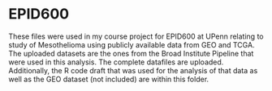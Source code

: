 # EPID600

These files were used in my course project for EPID600 at UPenn relating to study of Mesothelioma using publicly available data from GEO and TCGA.
The uploaded datasets are the ones from the Broad Institute Pipeline that were used in this analysis. The complete datafiles are uploaded.
Additionally, the R code draft that was used for the analysis of that data as well as the GEO dataset (not included) are within this folder.
